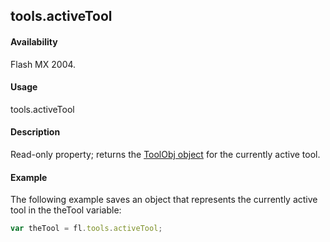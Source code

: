## tools.activeTool

#### Availability

Flash MX 2004.

#### Usage

tools.activeTool

#### Description

Read-only property; returns the [ToolObj object](../ToolObj_object/toolObj_summary.md) for the currently active tool.

#### Example

The following example saves an object that represents the currently active tool in the theTool variable:
```javascript
var theTool = fl.tools.activeTool;
```